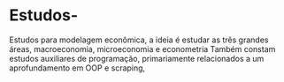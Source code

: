 # Estudos-
Estudos para modelagem econômica, a ideia é estudar as três grandes áreas, macroeconomia, microeconomia e econometria
Também constam estudos auxiliares de programação, primariamente relacionados a um aprofundamento em OOP e scraping,
